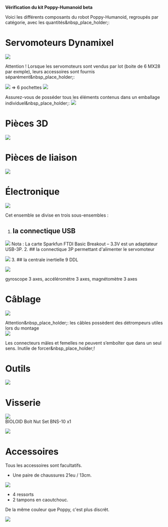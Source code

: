 **Vérification du kit Poppy-Humanoid beta**

Voici les différents composants du robot Poppy-Humanoid, regroupés par catégorie, avec les quantités&nbsp_place_holder;:

# **Servomoteurs Dynamixel**

[ ![](http://147.210.74.152/Poppy/1_Verification_kit/tous_les_servomoteurs_Ld.jpg)](http://147.210.74.152/Poppy/1_Verification_kit/tous_les_servomoteurs_Ld.jpg)

Attention ! Lorsque les servomoteurs sont vendus par lot (boite de 6 MX28 par exmple), leurs accessoires sont fournis séparément&nbsp_place_holder;:

[ ![](http://147.210.74.152/Poppy/1_Verification_kit/boite_par_6_sans_palonniers_ld)](http://147.210.74.152/Poppy/1_Verification_kit/boite_par_6_sans_palonniers_ld.jpg) => 6 pochettes [ ![](http://147.210.74.152/Poppy/1_Verification_kit/HN07-N101_set_ld.jpg)](http://147.210.74.152/Poppy/1_Verification_kit/HN07-N101_set_ld.jpg)

Assurez-vous de posséder tous les éléments contenus dans un emballage individuel&nbsp_place_holder;:
[ ![](http://147.210.74.152/Poppy/1_Verification_kit/boite_1_contenu_face_ld.jpg)](http://147.210.74.152/Poppy/1_Verification_kit/boite_1_contenu_face_ld.jpg)


# **Pièces 3D**

[ ![](http://147.210.74.152/Poppy/1_Verification_kit/tableau_3d_1seule_image.jpg)](http://147.210.74.152/Poppy/1_Verification_kit/tableau_3d_1seule_image.jpg)

# **Pièces de liaison**

[ ![](http://147.210.74.152/Poppy/1_Verification_kit/recadrage_lot_pieces_assemblage_ld.jpg)](http://147.210.74.152/Poppy/1_Verification_kit/recadrage_lot_pieces_assemblage_ld.jpg)

# **Électronique**

[ ![](http://147.210.74.152/Poppy/1_Verification_kit/connectique_globale_ld.jpg)](http://147.210.74.152/Poppy/1_Verification_kit/connectique_globale_ld.jpg)

Cet ensemble se divise en trois sous-ensembles :

  1. ## la connectique USB

[ ![](http://147.210.74.152/Poppy/1_Verification_kit/connectique_usb_ld.jpg)](http://147.210.74.152/Poppy/1_Verification_kit/connectique_usb_ld.jpg)
Nota : La carte Sparkfun FTDI Basic Breakout – 3.3V est un adaptateur USB-3P.
  2. ## la connectique 3P permettant d'alimenter le servomoteur

[ ![](http://147.210.74.152/Poppy/1_Verification_kit/pieces_alim_ld.jpg)](http://147.210.74.152/Poppy/1_Verification_kit/pieces_alim_ld.jpg)
  3. ## la centrale inertielle 9 DDL

[ ![](http://147.210.74.152/Poppy/1_Verification_kit/carte_centrale_ld.jpg)](http://147.210.74.152/Poppy/1_Verification_kit/carte_centrale_ld.jpg)   
  
gyroscope 3 axes, accéléromètre 3 axes, magnétomètre 3 axes    
  
# **Câblage**

[ ![](http://147.210.74.152/Poppy/1_Verification_kit/cables_ld.jpg)](http://147.210.74.152/Poppy/1_Verification_kit/cables_ld.jpg)   
  
Attention&nbsp_place_holder;: les câbles possèdent des détrompeurs utiles lors du montage  
[ ![](http://147.210.74.152/Poppy/1_Verification_kit/detrompeur_ld.jpg)](http://147.210.74.152/Poppy/1_Verification_kit/detrompeur_ld.jpg)   
  
Les connecteurs mâles et femelles ne peuvent s’emboîter que dans un seul sens. Inutile de forcer&nbsp_place_holder;!   
  
# **Outils**

[ ![](http://147.210.74.152/Poppy/1_Verification_kit/cles_ld.jpg)](http://147.210.74.152/Poppy/1_Verification_kit/cles_ld.jpg)


# **Visserie**

[ ![](http://147.210.74.152/Poppy/1_Verification_kit/visserie_global_ld.jpg)](http://147.210.74.152/Poppy/1_Verification_kit/visserie_global_ld.jpg)   
BIOLOID Bolt Nut Set BNS-10 x1  
  
[ ![](http://147.210.74.152/Poppy/1_Verification_kit/kit_bioloid_bns_10_ld.jpg)](http://147.210.74.152/Poppy/1_Verification_kit/kit_bioloid_bns_10_ld.jpg)   
  

# **Accessoires**

Tous les accessoires sont facultatifs.  

  - Une paire de chaussures 21eu / 13cm.  

[ ![](http://147.210.74.152/Poppy/1_Verification_kit/Chaussures2_ld.jpg)](http://147.210.74.152/Poppy/1_Verification_kit/Chaussures2_ld.jpg)

  - 4 ressorts
  - 2 tampons en caoutchouc.

De la même couleur que Poppy, c'est plus discrêt.

[ ![](http://147.210.74.152/Poppy/1_Verification_kit/tampons.jpg)](http://147.210.74.152/Poppy/1_Verification_kit/tampons.jpg)
